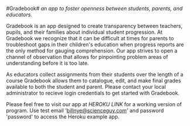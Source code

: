 #Gradebook#
_an app to foster openness between students, parents, and educators._

Gradebook is an app designed to create transparency between teachers, pupils, and
their families about individual student progression. At Gradebook we recognize that it can be difficult at times for parents to troubleshoot gaps in their children's education when progress reports are the only method for gauging comprehension. Our app strives to open a channel of observation that allows for pinpointing problem areas of understanding before it is too late.

As educators collect assignments from their students over the length of a course Gradebook allows them to catalogue, edit, and make final grades available to both the student and parent. Please contact your local administrator to recieve login credentials to get started with Gradebook.

Please feel free to visit our app at _HEROKU LINK_ for a working version of program.
Use test email 'billnye@scienceguy.com' and password 'password' to access the Heroku
example app.
